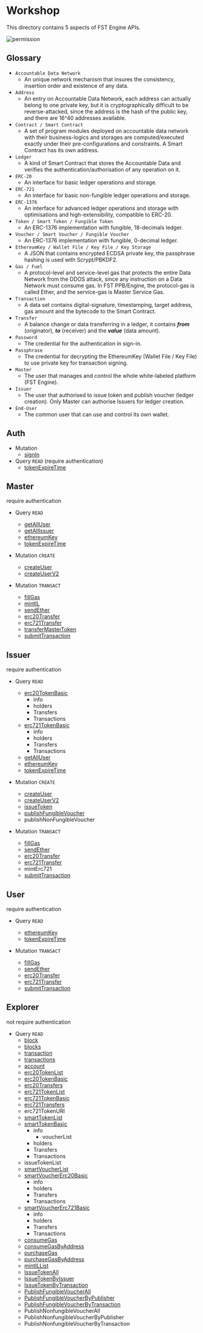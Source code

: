 # Workshop
This directory contains 5 aspects of FST Engine APIs.

![permission](/Workshop/images/permission.png)

## Glossary

- `Accountable Data Network`
  - An unique network mechanism that insures the consistency, insertion order and existence of any data.
- `Address`
  - An entry on Accountable Data Network, each address can actually belong to one private key, but it is cryptographically difficult to be reverse-attacked, since the address is the hash of the public key, and there are 16^40 addresses available.
- `Contract / Smart Contract`
  - A set of program modules deployed on accountable data network with their business-logics and storages are computed/executed exactly under their pre-configurations and constraints. A Smart Contract has its own address.
- `Ledger`
  - A kind of Smart Contract that stores the Accountable Data and verifies the authentication/authorisation of any operation on it.
- `ERC-20`
  - An interface for basic ledger operations and storage.
- `ERC-721`
  - An interface for basic non-fungible ledger operations and storage.
- `ERC-1376`
  - An interface for advanced ledger operations and storage with optimisations and high-extensibility, compatible to ERC-20.
- `Token / Smart Token / Fungible Token`
  - An ERC-1376 implementation with fungible, 18-decimals ledger.
- `Voucher / Smart Voucher / Fungible Voucher`
  - An ERC-1376 implementation with fungible, 0-decimal ledger.
- `EthereumKey / Wallet File / Key File / Key Storage`
  - A JSON that contains encrypted ECDSA private key, the passphrase hashing is used with Scrypt/PBKDF2.
- `Gas / Fuel`
  - A protocol-level and service-level gas that protects the entire Data Network from the DDOS attack, since any instruction on a Data Network must consume gas. In FST PPB/Engine, the protocol-gas is called Ether, and the service-gas is Master Service Gas.
- `Transaction`
  - A data set contains digital-signature, timestamping, target address, gas amount and the bytecode to the Smart Contract.
- `Transfer`
  - A balance change or data transferring in a ledger, it contains ***from*** (originator), ***to*** (receiver) and the ***value*** (data amount).
- `Password`
  - The credential for the authentication in sign-in.
- `Passphrase`
  - The credential for decrypting the EthereumKey (Wallet File / Key File) to use private key for transaction signing.
- `Master`
  - The user that manages and control the whole white-labeled platform (FST Engine).
- `Issuer`
  - The user that authorised to issue token and publish voucher (ledger creation). Only Master can authorise Issuers for ledger creation.
- `End-User`
  - The common user that can use and control its own wallet.

## Auth
- Mutation
  - [signIn](/Workshop/signin/signIn.md)
- Query `READ` (require authentication)
  - [tokenExpireTime](/Workshop/engine/tokenExpireTime.md)

## Master
require authentication
- Query `READ`
  - [getAllUser](/Workshop/engine/getAllUser.md)
  - [getAllIssuer](/Workshop/engine/getAllIssuer.md)
  - [ethereumKey](/Workshop/engine/ethereumKey.md)
  - [tokenExpireTime](/Workshop/engine/tokenExpireTime.md)

- Mutation `CREATE`
  - [createUser](/Workshop/engine/createUser.md)
  - [createUserV2](/Workshop/engine/createUserV2.md)

- Mutation `TRANSACT`
  - [fillGas](/Workshop/engine/fillGas.md)
  - [mintIL](/Workshop/engine/mintIL.md)
  - [sendEther](/Workshop/engine/sendEther.md)
  - [erc20Transfer](/Workshop/engine/erc20Transfer.md)
  - [erc721Transfer](/Workshop/engine/erc721Transfer.md)
  - [transferMasterToken](/Workshop/engine/transferMasterToken.md)
  - [submitTransaction](/Workshop/engine/submitTransaction.md)


## Issuer
require authentication
- Query `READ`
  - [erc20TokenBasic](/Workshop/explorer/erc20TokenBasic.md)
    - info
    - holders
    - Transfers
    - Transactions
  - [erc721TokenBasic](/Workshop/explorer/erc721TokenBasic.md)
    - info
    - holders
    - Transfers
    - Transactions
  - [getAllUser](/Workshop/engine/getAllUser.md)
  - [ethereumKey](/Workshop/engine/ethereumKey.md)
  - [tokenExpireTime](/Workshop/engine/tokenExpireTime.md)

- Mutation `CREATE`
  - [createUser](/Workshop/engine/createUser.md)
  - [createUserV2](/Workshop/engine/createUserV2.md)
  - [issueToken](/Workshop/engine/issueToken.md)
  - [publishFungibleVoucher](/Workshop/engine/publishFungibleVoucher.md)
  - publishNonFungibleVoucher

- Mutation `TRANSACT`
  - [fillGas](/Workshop/engine/fillGas.md)
  - [sendEther](/Workshop/engine/sendEther.md)
  - [erc20Transfer](/Workshop/engine/erc20Transfer.md)
  - [erc721Transfer](/Workshop/engine/erc721Transfer.md)
  - mintErc721
  - [submitTransaction](/Workshop/engine/submitTransaction.md)


## User
require authentication
- Query `READ`
  - [ethereumKey](/Workshop/engine/ethereumKey.md)
  - [tokenExpireTime](/Workshop/engine/tokenExpireTime.md)

- Mutation `TRANSACT`
  - [fillGas](/Workshop/engine/fillGas.md)
  - [sendEther](/Workshop/engine/sendEther.md)
  - [erc20Transfer](/Workshop/engine/erc20Transfer.md)
  - [erc721Transfer](/Workshop/engine/erc721Transfer.md)
  - [submitTransaction](/Workshop/engine/submitTransaction.md)


## Explorer
not require authentication
- Query `READ`
  - [block](/Workshop/explorer/block.md)
  - [blocks](/Workshop/explorer/blocks.md)
  - [transaction](/Workshop/explorer/transaction.md)
  - [transactions](/Workshop/explorer/transactions.md)
  - [account](/Workshop/explorer/account.md)
  - [erc20TokenList](/Workshop/explorer/erc20TokenList.md)
  - [erc20TokenBasic](/Workshop/explorer/erc20TokenBasic.md)
  - [erc20Transfers](/Workshop/explorer/erc20Transfers.md)
  - [erc721TokenList](/Workshop/explorer/erc721TokenList.md)
  - [erc721TokenBasic](/Workshop/explorer/erc721TokenBasic.md)
  - [erc721Transfers](/Workshop/explorer/erc721Transfers.md)
  - erc721TokenURI
  - [smartTokenList](/Workshop/explorer/smartTokenList.md)
  - [smartTokenBasic](/Workshop/explorer/smartTokenBasic.md)
    - info
      - voucherList
    - holders
    - Transfers
    - Transactions
  - issueTokenList
  - [smartVoucherList](/Workshop/explorer/smartVoucherList.md)
  - [smartVoucherErc20Basic](/Workshop/explorer/smartVoucherErc20Basic.md)
    - info
    - holders
    - Transfers
    - Transactions
  - [smartVoucherErc721Basic](/Workshop/explorer/smartVoucherErc721Basic.md)
    - info
    - holders
    - Transfers
    - Transactions
  - [consumeGas](/Workshop/explorer/consumeGas.md)
  - [consumeGasByAddress](/Workshop/explorer/consumeGasByAddress.md)
  - [purchaseGas](/Workshop/explorer/purchaseGas.md)
  - [purchaseGasByAddress](/Workshop/explorer/purchaseGasByAddress.md)
  - [mintILList](/Workshop/explorer/mintILList.md)
  - [IssueTokenAll](/Workshop/explorer/IssueTokenAll.md)
  - [IssueTokenByIssuer](/Workshop/explorer/IssueTokenByIssuer.md)
  - [IssueTokenByTransaction](/Workshop/explorer/IssueTokenByTransaction.md)
  - [PublishFungibleVoucherAll](/Workshop/explorer/PublishFungibleVoucherAll.md)
  - [PublishFungibleVoucherByPublisher](/Workshop/explorer/PublishFungibleVoucherByPublisher.md)
  - [PublishFungibleVoucherByTransaction](/Workshop/explorer/PublishFungibleVoucherByTransaction.md)
  - PublishNonfungibleVoucherAll
  - PublishNonfungibleVoucherByPublisher
  - PublishNonfungibleVoucherByTransaction

